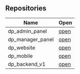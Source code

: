 ## Repositories

| Name | Open |
|---|---|
| dp_admin_panel | [open](https://github.com/ooodepa/dp_admin_panel) |
| dp_manager_panel | [open](https://github.com/ooodepa/dp_manager_panel) |
| dp_website | [open](https://github.com/ooodepa/dp_website) |
| dp_mobile | [open](https://github.com/ooodepa/dp_mobile) |
| dp_backend_v1 | [open](https://github.com/ooodepa/dp_backend_v1) |
